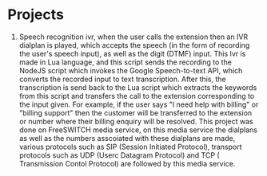 # Projects
1) Speech recognition ivr, when the user calls the extension then an IVR dialplan is played, which accepts the speech (in the form of recording the user's speech input), as well as the digit (DTMF) input. This Ivr is made in Lua language, and this script sends the recording to the NodeJS script which invokes the Google Speech-to-text API, which converts the recorded input to text transcription. After this, the transcription is send back to the Lua script which extracts the keywords from this script and transfers the call to the extension corresponding to the input given. For example, if the user says "I need help with billing" or "billing support" then the customer will be transferred to the extension or number where their billing enquiry will be resolved. This project was done on FreeSWITCH media service, on this media service the dialplans as well as the numbers asscoiated with these dialplans are made, various protocols such as SIP (Session Initiated Protocol), transport protocols such as UDP (Userc Datagram Protocol) and TCP ( Transmission Contol Protocol) are followed by this media service. 
